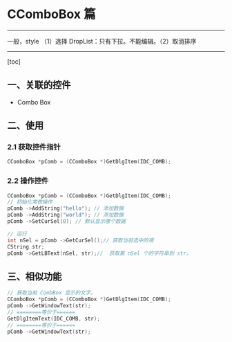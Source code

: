 # CComboBox 篇

---

一般，style （1）选择 DropList：只有下拉。不能编辑。（2）取消排序

---

[toc]

## 一、关联的控件

*   Combo Box

## 二、使用

### 2.1 获取控件指针

```c++
CComboBox *pComb = (CComboBox *)GetDlgItem(IDC_COMB);
```

### 2.2 操作控件

```C++
CComboBox *pComb = (CComboBox *)GetDlgItem(IDC_COMB);
// 初始化常做操作
pComb ->AddString("hello"); // 添加数据
pComb ->AddString("world"); // 添加数据
pComb ->SetCurSel(0); // 默认显示哪个数据

// 运行
int nSel = pComb ->GetCurSel();// 获取当前选中的項
CString str;
pComb ->GetLBText(nSel, str);//  获取第 nSel 个的字符串到 str。
```



## 三、相似功能

```c++
// 获取当前 CombBox 显示的文字。
CComboBox *pComb = (CComboBox *)GetDlgItem(IDC_COMB);
pComb ->GetWindowText(str);
// ========等价于======
GetDlgItemText(IDC_COMB, str);
// ========等价于======
pComb ->GetWindowText(str);


```


